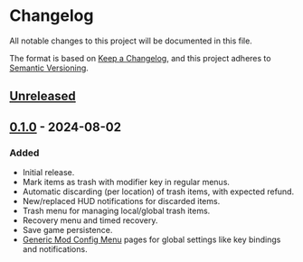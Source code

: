 # Changelog

All notable changes to this project will be documented in this file.

The format is based on [Keep a Changelog](https://keepachangelog.com/en/1.1.0/), and this project adheres to [Semantic Versioning](https://semver.org/spec/v2.0.0.html).

## [Unreleased]

## [0.1.0] - 2024-08-02

### Added

- Initial release.
- Mark items as trash with modifier key in regular menus.
- Automatic discarding (per location) of trash items, with expected refund.
- New/replaced HUD notifications for discarded items.
- Trash menu for managing local/global trash items.
- Recovery menu and timed recovery.
- Save game persistence.
- [Generic Mod Config Menu](https://www.nexusmods.com/stardewvalley/mods/5098) pages for global settings like key bindings and notifications.

[Unreleased]: https://github.com/focustense/StardewAutoTrash/compare/v0.1.0...HEAD
[0.1.0]: https://github.com/focustense/StardewAutoTrash/tree/v0.1.0